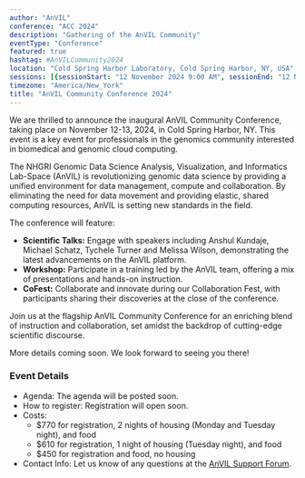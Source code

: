 ```yaml
---
author: "AnVIL"
conference: "ACC 2024"
description: "Gathering of the AnVIL Community"
eventType: "Conference"
featured: true
hashtag: #AnVILCommunity2024
location: "Cold Spring Harbor Laboratory, Cold Spring Harbor, NY, USA"
sessions: [{sessionStart: "12 November 2024 9:00 AM", sessionEnd: "12 November 2024 5:00 PM"}, {sessionStart: "13 November 2024 9:00 AM", sessionEnd: "13 November 2024 5:00 PM"}]
timezone: "America/New_York"
title: "AnVIL Community Conference 2024"
---
```


<event-hero></event-hero>

We are thrilled to announce the inaugural AnVIL Community Conference, taking place on November 12-13, 2024, in Cold Spring Harbor, NY. This event is a key event for professionals in the genomics community interested in biomedical and genomic cloud computing.

The NHGRI Genomic Data Science Analysis, Visualization, and Informatics Lab-Space (AnVIL) is revolutionizing genomic data science by providing a unified environment for data management, compute and collaboration. By eliminating the need for data movement and providing elastic, shared computing resources, AnVIL is setting new standards in the field.

The conference will feature:

- **Scientific Talks:** Engage with speakers including Anshul Kundaje, Michael Schatz, Tychele Turner and Melissa Wilson, demonstrating the latest advancements on the AnVIL platform.
- **Workshop:** Participate in a training led by the AnVIL team, offering a mix of presentations and hands-on instruction.
- **CoFest:** Collaborate and innovate during our Collaboration Fest, with participants sharing their discoveries at the close of the conference.

Join us at the flagship AnVIL Community Conference for an enriching blend of instruction and collaboration, set amidst the backdrop of cutting-edge scientific discourse.

More details coming soon. We look forward to seeing you there!

### Event Details

- Agenda: The agenda will be posted soon.
- How to register: Registration will open soon.
- Costs:
  - $770 for registration, 2 nights of housing (Monday and Tuesday night), and food
  - $610 for registration, 1 night of housing (Tuesday night), and food
  - $450 for registration and food, no housing
- Contact Info: Let us know of any questions at the [AnVIL Support Forum](https://help.anvilproject.org/).
